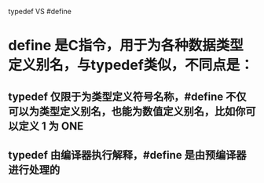 typedef VS #define

# define 是C指令，用于为各种数据类型定义别名，与typedef类似，不同点是：

## typedef 仅限于为类型定义符号名称，#define 不仅可以为类型定义别名，也能为数值定义别名，比如你可以定义 1 为 ONE
## typedef 由编译器执行解释，#define 是由预编译器进行处理的
